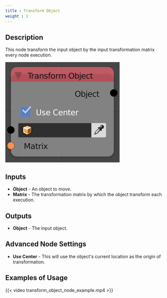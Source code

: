 ```yaml
---
title : Transform Object
weight : 1
---
```


## Description

This node transform the input object by the input transformation matrix
every node execution.

![image](transform_object_node.png)

## Inputs

- **Object** - An object to move.
- **Matrix** - The transformation matrix by which the object transform
    each execution.

## Outputs

- **Object** - The input object.

## Advanced Node Settings

- **Use Center** - This will use the object's current location as the
    origin of transformation.

## Examples of Usage

{{< video transform_object_node_example.mp4 >}}

